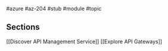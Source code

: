#azure #az-204 #stub #module #topic 

## Sections
[[Discover API Management Service]]
[[Explore API Gateways]]